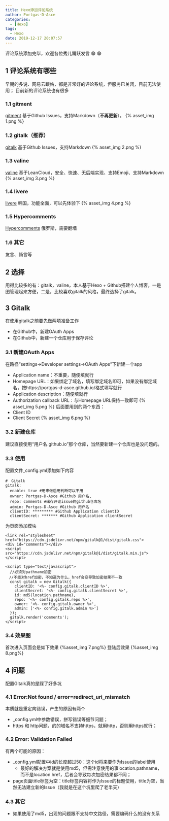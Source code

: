 ```yaml
---
title: Hexo添加评论系统
author: Portgas·D·Asce
categories:
  - [Hexo]
tags:
  - Hexo
date: 2019-12-17 20:07:57
---
```


评论系统添加完毕，欢迎各位秀儿踊跃发言 &#x1f601; &#x1f601;

<!-- more -->

## 1 评论系统有哪些
早期的多说、网易云跟帖，都是非常好的评论系统，但服务已关闭，目前无法使用；
目前新的评论系统也有很多
### 1.1 gitment
[gitment](https://github.com/imsun/gitment)
基于Github Issues，支持Markdown（**不再更新**）。
{% asset_img 1.png %}

### 1.2 gitalk（推荐）
[gitalk](https://github.com/gitalk/gitalk)
基于Github Issues，支持Markdown
{% asset_img 2.png %}

### 1.3 valine
[valine](https://valine.js.org/)
基于LeanCloud，安全、快速、无后端实现、支持Emoji、支持Markdown
{% asset_img 3.png %}

### 1.4 livere
[livere](https://livere.com/)
韩国，功能全面，可以先体验下
{% asset_img 4.png %}

### 1.5 Hypercomments
[Hypercomments](https://www.hypercomments.com/)
俄罗斯，需要翻墙
### 1.6 其它
友言、畅言等

## 2 选择
用得比较多的有：gitalk，valine，本人基于Hexo + Github搭建个人博客，一是图管理起来方便，二是，比较喜欢gitalk的风格，最终选择了gitalk。
## 3 Gitalk
在使用gitalk之前要先做两项准备工作
- 在Github中，新建OAuth Apps
- 在Github中，新建一个仓库用于保存评论
### 3.1 新建OAuth Apps
在路径“settings->Developer settings->OAuth Apps”下新建一个app
- Application name：不重要，随便填就行
- Homepage URL：如果绑定了域名，填写绑定域名即可，如果没有绑定域名，按https://portgas-d-asce.github.io/格式填写就行
- Application description：随便填就行
- Authorization callback URL：与Homepage URL保持一致即可
{% asset_img 5.png %}
后面要用到的两个东西：
- Client ID
- Client Secret
{% asset_img 6.png %}
### 3.2 新建仓库
建议直接使用“用户名.github.io”那个仓库，当然要新建一个仓库也是没问题的。

### 3.3 使用
配置文件_config.yml添加如下内容
```
#　Gitalk
gitalk:
  enable: true #用来做启用判断可以不用
  owner: Portgas-D-Asce #Github 用户名,
  repo: comments #储存评论issue的github仓库名
  admin: Portgas-D-Asce #Github 用户名
  clientID: ********* #Github Application clientID
  clientSecret: ******* #Github Application clientSecret
```
为页面添加模块
```
<link rel="stylesheet" href="https://cdn.jsdelivr.net/npm/gitalk@1/dist/gitalk.css">
<div id="comments"></div>
<script src="https://cdn.jsdelivr.net/npm/gitalk@1/dist/gitalk.min.js"></script>
  
<script type="text/javascript">
  //必须对pathname加密
　//不能对href加密，不知道为什么，href会变导致加密结果不一致
  const gitalk = new Gitalk({
    clientID: '<%- config.gitalk.clientID %>',
    clientSecret: '<%- config.gitalk.clientSecret %>',
    id: md5(location.pathname),
    repo: '<%- config.gitalk.repo %>',
    owner: '<%- config.gitalk.owner %>',
    admin: ['<%- config.gitalk.admin %>']
  });
  gitalk.render('comments');
</script>
```
### 3.4 效果图
首次进入页面会是如下效果
{%asset_img 7.png%}
登陆后效果
{%asset_img 8.png%}

## 4 问题
配置Gitalk真的是踩了好多坑
### 4.1 Error:Not found / error=redirect_uri_mismatch
本质就是重定向错误，产生的原因有两个
- _config.yml中参数错误，拼写错误等细节问题；
- https 和 http问题，的的域名不支持https，就用http，否则用https就行；

### 4.2 Error: Validation Failed
有两个可能的原因：
- _config.yml配置中id的长度超过50：这个id将来要作为Issue的label使用
    - 最好的解决方案就是使用md5，但需注意使用的事location.pathname，而不是location.href，后者会导致每次加密结果都不同；
- page页面title标签为空：title标签内容将作为Issue的标题使用，title为空，当然无法建立新的Issue（我就是在这个坑里爬了老半天）

### 4.3 其它
- 如果使用了md5，出现的问题跟不支持中文路径，需要编码什么的没有关系



